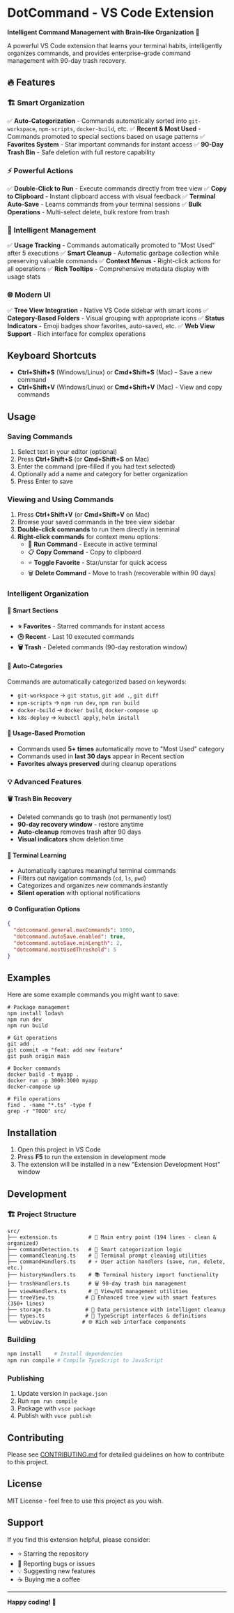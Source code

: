 # DotCommand - VS Code Extension

**Intelligent Command Management with Brain-like Organization** 🧠

A powerful VS Code extension that learns your terminal habits, intelligently organizes commands, and provides enterprise-grade command management with 90-day trash recovery.

## 🔥 Features

### 🏗️ **Smart Organization**
✅ **Auto-Categorization** - Commands automatically sorted into `git-workspace`, `npm-scripts`, `docker-build`, etc.
✅ **Recent & Most Used** - Commands promoted to special sections based on usage patterns
✅ **Favorites System** - Star important commands for instant access
✅ **90-Day Trash Bin** - Safe deletion with full restore capability

### ⚡ **Powerful Actions**
✅ **Double-Click to Run** - Execute commands directly from tree view
✅ **Copy to Clipboard** - Instant clipboard access with visual feedback
✅ **Terminal Auto-Save** - Learns commands from your terminal sessions
✅ **Bulk Operations** - Multi-select delete, bulk restore from trash

### 🧠 **Intelligent Management**
✅ **Usage Tracking** - Commands automatically promoted to "Most Used" after 5 executions
✅ **Smart Cleanup** - Automatic garbage collection while preserving valuable commands
✅ **Context Menus** - Right-click actions for all operations
✅ **Rich Tooltips** - Comprehensive metadata display with usage stats

### 🌐 **Modern UI**
✅ **Tree View Integration** - Native VS Code sidebar with smart icons
✅ **Category-Based Folders** - Visual grouping with appropriate icons
✅ **Status Indicators** - Emoji badges show favorites, auto-saved, etc.
✅ **Web View Support** - Rich interface for complex operations

## Keyboard Shortcuts

- **Ctrl+Shift+S** (Windows/Linux) or **Cmd+Shift+S** (Mac) - Save a new command
- **Ctrl+Shift+V** (Windows/Linux) or **Cmd+Shift+V** (Mac) - View and copy commands

## Usage

### Saving Commands

1. Select text in your editor (optional)
2. Press **Ctrl+Shift+S** (or **Cmd+Shift+S** on Mac)
3. Enter the command (pre-filled if you had text selected)
4. Optionally add a name and category for better organization
5. Press Enter to save

### Viewing and Using Commands

1. Press **Ctrl+Shift+V** (or **Cmd+Shift+V** on Mac)
2. Browse your saved commands in the tree view sidebar
3. **Double-click commands** to run them directly in terminal
4. **Right-click commands** for context menu options:
   - 🔄 **Run Command** - Execute in active terminal
   - 📋 **Copy Command** - Copy to clipboard
   - ⭐ **Toggle Favorite** - Star/unstar for quick access
   - 🗑️ **Delete Command** - Move to trash (recoverable within 90 days)

### Intelligent Organization

#### 🌟 **Smart Sections**
- **⭐ Favorites** - Starred commands for instant access
- **🕒 Recent** - Last 10 executed commands
- **🗑️ Trash** - Deleted commands (90-day restoration window)

#### 📂 **Auto-Categories**
Commands are automatically categorized based on keywords:
- `git-workspace` → `git status`, `git add .`, `git diff`
- `npm-scripts` → `npm run dev`, `npm run build`
- `docker-build` → `docker build`, `docker-compose up`
- `k8s-deploy` → `kubectl apply`, `helm install`

#### 🎯 **Usage-Based Promotion**
- Commands used **5+ times** automatically move to "Most Used" category
- Commands used in **last 30 days** appear in Recent section
- **Favorites always preserved** during cleanup operations

### 💡 **Advanced Features**

#### 🗑️ **Trash Bin Recovery**
- Deleted commands go to trash (not permanently lost)
- **90-day recovery window** - restore anytime
- **Auto-cleanup** removes trash after 90 days
- **Visual indicators** show deletion time

#### 🤖 **Terminal Learning**
- Automatically captures meaningful terminal commands
- Filters out navigation commands (`cd`, `ls`, `pwd`)
- Categorizes and organizes new commands instantly
- **Silent operation** with optional notifications

#### ⚙️ **Configuration Options**
```json
{
  "dotcommand.general.maxCommands": 1000,
  "dotcommand.autoSave.enabled": true,
  "dotcommand.autoSave.minLength": 2,
  "dotcommand.mostUsedThreshold": 5
}
```

## Examples

Here are some example commands you might want to save:

```
# Package management
npm install lodash
npm run dev
npm run build

# Git operations
git add .
git commit -m "feat: add new feature"
git push origin main

# Docker commands
docker build -t myapp .
docker run -p 3000:3000 myapp
docker-compose up

# File operations
find . -name "*.ts" -type f
grep -r "TODO" src/
```

## Installation

1. Open this project in VS Code
2. Press **F5** to run the extension in development mode
3. The extension will be installed in a new "Extension Development Host" window

## Development

### 🏗️ **Project Structure**

```
src/
├── extension.ts          # 🎯 Main entry point (194 lines - clean & organized)
├── commandDetection.ts   # 🧠 Smart categorization logic
├── commandCleaning.ts    # 🧹 Terminal prompt cleaning utilities
├── commandHandlers.ts    # ⚡ User action handlers (save, run, delete, etc.)
├── historyHandlers.ts    # 📚 Terminal history import functionality
├── trashHandlers.ts      # 🗑️ 90-day trash bin management
├── viewHandlers.ts       # 🎨 View/UI management utilities
├── treeView.ts          # 🌳 Enhanced tree view with smart features (350+ lines)
├── storage.ts           # 💾 Data persistence with intelligent cleanup
├── types.ts             # 📝 TypeScript interfaces & definitions
└── webview.ts          # 🌐 Rich web interface components
```

### Building

```bash
npm install    # Install dependencies
npm run compile # Compile TypeScript to JavaScript
```

### Publishing

1. Update version in `package.json`
2. Run `npm run compile`
3. Package with `vsce package`
4. Publish with `vsce publish`

## Contributing

Please see [CONTRIBUTING.md](CONTRIBUTING.md) for detailed guidelines on how to contribute to this project.

## License

MIT License - feel free to use this project as you wish.

## Support

If you find this extension helpful, please consider:
- ⭐ Starring the repository
- 🐛 Reporting bugs or issues
- 💡 Suggesting new features
- ☕ Buying me a coffee

---

**Happy coding! 🚀**
